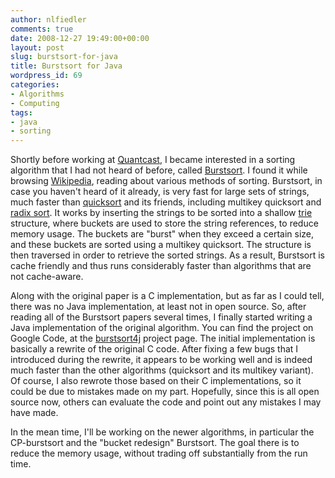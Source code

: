 ```yaml
---
author: nlfiedler
comments: true
date: 2008-12-27 19:49:00+00:00
layout: post
slug: burstsort-for-java
title: Burstsort for Java
wordpress_id: 69
categories:
- Algorithms
- Computing
tags:
- java
- sorting
---
```


Shortly before working at [Quantcast](http://www.quantcast.com/), I became interested in a sorting algorithm that I had not heard of before, called [Burstsort](http://en.wikipedia.org/wiki/Burstsort). I found it while browsing [Wikipedia](http://wikipedia.org/), reading about various methods of sorting. Burstsort, in case you haven't heard of it already, is very fast for large sets of strings, much faster than [quicksort](http://en.wikipedia.org/wiki/Quicksort) and its friends, including multikey quicksort and [radix sort](http://en.wikipedia.org/wiki/Radix_sort). It works by inserting the strings to be sorted into a shallow [trie](http://en.wikipedia.org/wiki/Trie) structure, where buckets are used to store the string references, to reduce memory usage. The buckets are "burst" when they exceed a certain size, and these buckets are sorted using a multikey quicksort. The structure is then traversed in order to retrieve the sorted strings. As a result, Burstsort is cache friendly and thus runs considerably faster than algorithms that are not cache-aware.

Along with the original paper is a C implementation, but as far as I could tell, there was no Java implementation, at least not in open source. So, after reading all of the Burstsort papers several times, I finally started writing a Java implementation of the original algorithm. You can find the project on Google Code, at the [burstsort4j](https://github.com/nlfiedler/burstsort4j) project page. The initial implementation is basically a rewrite of the original C code. After fixing a few bugs that I introduced during the rewrite, it appears to be working well and is indeed much faster than the other algorithms (quicksort and its multikey variant). Of course, I also rewrote those based on their C implementations, so it could be due to mistakes made on my part. Hopefully, since this is all open source now, others can evaluate the code and point out any mistakes I may have made.

In the mean time, I'll be working on the newer algorithms, in particular the CP-burstsort and the "bucket redesign" Burstsort. The goal there is to reduce the memory usage, without trading off substantially from the run time.
